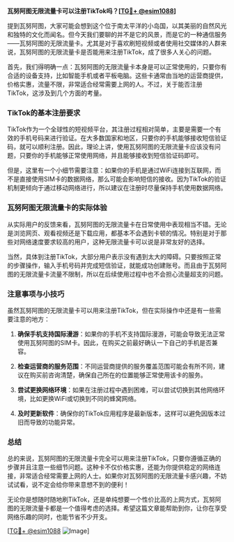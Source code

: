 **瓦努阿图无限流量卡可以注册TikTok吗？[[TG💪+ @esim1088](https://t.me/s/esim1088)]**

提到瓦努阿图，大家可能会想到这个位于南太平洋的小岛国，以其美丽的自然风光和独特的文化而闻名。但今天我们要聊的并不是它的风景，而是它的一种通信服务——瓦努阿图的无限流量卡。尤其是对于喜欢刷短视频或者使用社交媒体的人群来说，瓦努阿图的无限流量卡是否能用来注册TikTok，成了很多人关心的问题。

首先，我们得明确一点：瓦努阿图的无限流量卡本身是可以正常使用的，只要你有合适的设备支持，比如智能手机或者平板电脑。这些卡通常由当地的运营商提供，价格实惠，流量不限，非常适合经常需要上网的人。不过，关于能否注册TikTok，这涉及到几个方面的考量。

### TikTok的基本注册要求

TikTok作为一个全球性的短视频平台，其注册过程相对简单，主要是需要一个有效的手机号码来进行验证。在大多数国家和地区，只要你的手机能够接收短信验证码，就可以顺利注册。因此，理论上讲，使用瓦努阿图的无限流量卡应该没有问题，只要你的手机能够正常使用网络，并且能够接收到短信验证码即可。

但是，这里有一个小细节需要注意：如果你的手机是通过WiFi连接到互联网，而不是直接使用SIM卡的数据网络，那么可能会影响短信的接收。因为TikTok的验证机制更倾向于通过移动网络进行，所以建议在注册时尽量保持手机使用数据网络。

### 瓦努阿图无限流量卡的实际体验

从实际用户的反馈来看，瓦努阿图的无限流量卡在日常使用中表现相当不错。无论是浏览网页、观看视频还是下载应用，都基本不会遇到卡顿的情况。特别是对于那些对网络速度要求较高的用户，这种无限流量卡可以说是非常友好的选择。

当然，具体到注册TikTok，大部分用户表示没有遇到太大的障碍。只要按照正常的步骤操作，输入手机号码并完成短信验证，就能成功创建账号。而且由于瓦努阿图的无限流量卡流量不限制，所以在后续使用过程中也不会担心流量超支的问题。

### 注意事项与小技巧

虽然瓦努阿图的无限流量卡可以用来注册TikTok，但在实际操作中还是有一些需要注意的地方：

1. **确保手机支持国际漫游**：如果你的手机不支持国际漫游，可能会导致无法正常使用瓦努阿图的SIM卡。因此，在购买之前最好确认一下自己的手机是否兼容。
   
2. **检查运营商的服务范围**：不同运营商提供的服务覆盖范围可能会有所不同，建议在购买前咨询清楚，确保自己所在的位置能够正常使用该卡的服务。

3. **尝试更换网络环境**：如果在注册过程中遇到困难，可以尝试切换到其他网络环境，比如更换WiFi或切换到不同的蜂窝网络。

4. **及时更新软件**：确保你的TikTok应用程序是最新版本，这样可以避免因版本过旧而导致的功能异常。

### 总结

总的来说，瓦努阿图的无限流量卡完全可以用来注册TikTok，只要你遵循正确的步骤并且注意一些细节问题。这种卡不仅价格实惠，还能为你提供稳定的网络连接，非常适合经常需要上网的人士。如果你对瓦努阿图的无限流量卡感兴趣，不妨试试看，说不定会给你带来意想不到的便利！

无论你是想随时随地刷TikTok，还是单纯想要一个性价比高的上网方式，瓦努阿图的无限流量卡都是一个值得考虑的选择。希望这篇文章能帮助到你，让你在享受网络乐趣的同时，也能节省不少开支。

[[TG💪+ @esim1088](https://t.me/s/esim1088) ![Image](https://i.postimg.cc/4NQfJmqS/Snipaste-2025-05-13-00-14-12.png)]